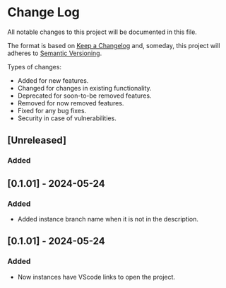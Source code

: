 # Change Log

All notable changes to this project will be documented in this file.

The format is based on [Keep a Changelog](http://keepachangelog.com/)
and, someday, this project will adheres to [Semantic Versioning](http://semver.org/).

Types of changes:

- Added for new features.
- Changed for changes in existing functionality.
- Deprecated for soon-to-be removed features.
- Removed for now removed features.
- Fixed for any bug fixes.
- Security in case of vulnerabilities.

## [Unreleased]

### Added

## [0.1.01] - 2024-05-24

### Added

- Added instance branch name when it is not in the description.

## [0.1.01] - 2024-05-24

### Added

- Now instances have VScode links to open the project.
